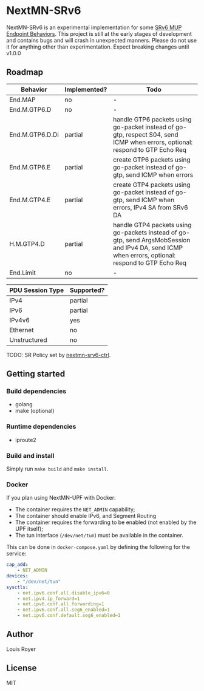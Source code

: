 # NextMN-SRv6
NextMN-SRv6 is an experimental implementation for some [SRv6 MUP Endpoint Behaviors](https://datatracker.ietf.org/doc/draft-ietf-dmm-srv6-mobile-uplane/).
This project is still at the early stages of development and contains bugs and will crash in unexpected manners.
Please do not use it for anything other than experimentation. Expect breaking changes until v1.0.0

## Roadmap
Behavior | Implemented? | Todo
---|---|---
End.MAP | no | -
End.M.GTP6.D | no | -
End.M.GTP6.D.Di | partial | handle GTP6 packets using go-packet instead of go-gtp, respect S04, send ICMP when errors, optional: respond to GTP Echo Req
End.M.GTP6.E | partial | create GTP6 packets using go-packet instead of go-gtp, send ICMP when errors
End.M.GTP4.E | partial | create GTP4 packets using go-packet instead of go-gtp, send ICMP when errors, IPv4 SA from SRv6 DA 
H.M.GTP4.D | partial | handle GTP4 packets using go-packets instead of go-gtp, send ArgsMobSession and IPv4 DA, send ICMP when errors, optional: respond to GTP Echo Req
End.Limit | no | -

PDU Session Type | Supported?
---|---
IPv4 | partial
IPv6 | partial
IPv4v6 | yes
Ethernet | no
Unstructured | no

TODO: SR Policy set by [nextmn-srv6-ctrl](https://github.com/louisroyer/nextmn-srv6-ctrl).

## Getting started
### Build dependencies
- golang
- make (optional)

### Runtime dependencies
- iproute2

### Build and install
Simply run `make build` and `make install`.

### Docker
If you plan using NextMN-UPF with Docker:
- The container requires the `NET_ADMIN` capability;
- The container should enable IPv6, and Segment Routing
- The container requires the forwarding to be enabled (not enabled by the UPF itself);
- The tun interface (`/dev/net/tun`) must be available in the container.

This can be done in `docker-compose.yaml` by defining the following for the service:

```yaml
cap_add:
    - NET_ADMIN
devices:
    - "/dev/net/tun"
sysctls:
    - net.ipv6.conf.all.disable_ipv6=0
    - net.ipv4.ip_forward=1
    - net.ipv6.conf.all.forwarding=1
    - net.ipv6.conf.all.seg6_enabled=1
    - net.ipv6.conf.default.seg6_enabled=1
```

## Author
Louis Royer

## License
MIT
